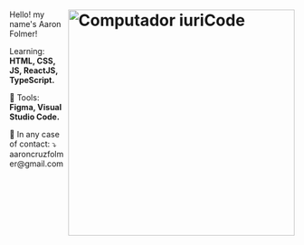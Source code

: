 # <img src="https://raw.githubusercontent.com/MicaelliMedeiros/micaellimedeiros/master/image/computer-illustration.png" min-width="400px" max-width="400px" width="400px" align="right" alt="Computador iuriCode">

<p align="left"> 
  Hello! my name's Aaron Folmer!
</p>

<p align="left">
  Learning: <strong>HTML, CSS, JS, ReactJS, TypeScript.</strong>
</p>

<p align="left">
  💼 Tools: <strong>Figma, Visual Studio Code.</strong>
</p>

<p align="left">
  💌 In any case of contact: ⤵️ <br>
  aaroncruzfolmer@gmail.com </br>
</p>

